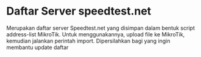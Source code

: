 # Daftar Server speedtest.net
Merupakan daftar server Speedtest.net yang disimpan dalam bentuk script address-list MikroTik.
Untuk menggunakannya, upload file ke MikroTik, kemudian jalankan perintah import.
Dipersilahkan bagi yang ingin membantu update daftar

